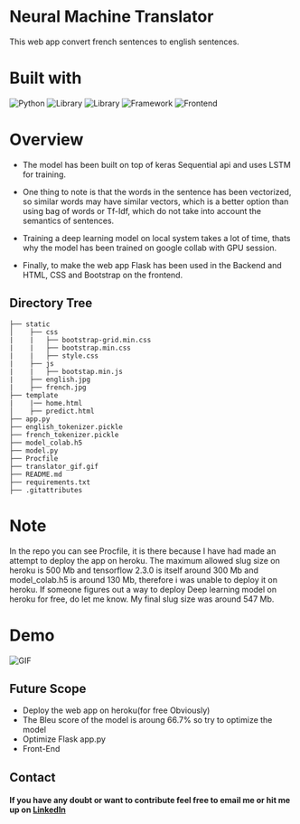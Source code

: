 # Neural Machine Translator

This web app convert french sentences to english sentences.

# Built with

![Python](https://img.shields.io/badge/Python-3.8-blueviolet)
![Library](https://img.shields.io/badge/Library-keras-red)
![Library](https://img.shields.io/badge/Library-tensorflow-blue)
![Framework](https://img.shields.io/badge/Framework-flask-success)
![Frontend](https://img.shields.io/badge/Frontend-HTML%2FCSS%2FJS-blueviolet)

# Overview

-   The model has been built on top of keras Sequential api and uses LSTM for training.

-   One thing to note is that the words in the sentence has been vectorized, so similar words may have similar vectors, which is a better option than using bag of words or Tf-Idf, which do not take into account the semantics of sentences.

-   Training a deep learning model on local system takes a lot of time, thats why the model has been trained on google collab with GPU session.

-   Finally, to make the web app Flask has been used in the Backend and HTML, CSS and Bootstrap on the frontend.

## Directory Tree

```
├── static
│    ├── css
|    |   ├── bootstrap-grid.min.css
|    |   ├── bootstrap.min.css
|    |   ├── style.css
|    ├── js
|    |   ├── bootstap.min.js
|    ├── english.jpg
|    ├── french.jpg
├── template
|    |── home.html
│    ├── predict.html
├── app.py
├── english_tokenizer.pickle
├── french_tokenizer.pickle
├── model_colab.h5
├── model.py
├── Procfile
├── translator_gif.gif
├── README.md
├── requirements.txt
├── .gitattributes
```

# Note

In the repo you can see Procfile, it is there because I have had made an attempt to deploy the app on heroku. The maximum allowed slug size on heroku is 500 Mb and tensorflow 2.3.0 is itself around 300 Mb and model_colab.h5 is around 130 Mb, therefore i was unable to deploy it on heroku.
If someone figures out a way to deploy Deep learning model on heroku for free, do let me know. My final slug size was around 547 Mb.

# Demo

![GIF](./translator_gif.gif)

## Future Scope

-   Deploy the web app on heroku(for free Obviously)
-   The Bleu score of the model is aroung 66.7% so try to optimize the model
-   Optimize Flask app.py
-   Front-End

## Contact

#### If you have any doubt or want to contribute feel free to email me or hit me up on [LinkedIn](https://www.linkedin.com/in/saurav-jha-603173136/)

